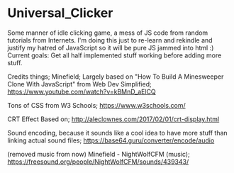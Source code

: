 # Universal_Clicker

Some manner of idle clicking game, a mess of JS code from random tutorials from Internets. I'm doing this just to re-learn and rekindle and justify my hatred of JavaScript so it will be pure JS jammed into html :)
Current goals:
Get all half implemented stuff working before adding more stuff.


Credits things;
Minefield; Largely based on "How To Build A Minesweeper Clone With JavaScript" from Web Dev Simplified; https://www.youtube.com/watch?v=kBMnD_aElCQ

Tons of CSS from W3 Schools; https://www.w3schools.com/

CRT Effect Based on;
http://aleclownes.com/2017/02/01/crt-display.html

Sound encoding, because it sounds like a cool idea to have more stuff than linking actual sound files; https://base64.guru/converter/encode/audio


(removed music from now)
Minefield - NightWolfCFM (music); https://freesound.org/people/NightWolfCFM/sounds/439343/
